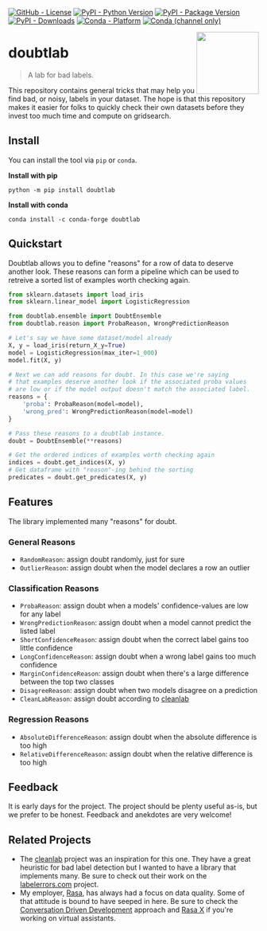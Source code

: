 [![GitHub - License](https://img.shields.io/github/license/koaning/doubtlab?logo=github&style=flat&color=green)][#github-license]
[![PyPI - Python Version](https://img.shields.io/pypi/pyversions/doubtlab?logo=pypi&style=flat&color=blue)][#pypi-doubtlab]
[![PyPI - Package Version](https://img.shields.io/pypi/v/doubtlab?logo=pypi&style=flat&color=orange)][#pypi-doubtlab]
[![PyPI - Downloads](https://img.shields.io/pypi/dm/doubtlab?logo=pypi)][#pypi-doubtlab]
[![Conda - Platform](https://img.shields.io/conda/pn/conda-forge/doubtlab?logo=anaconda&style=flat)][#conda-forge-doubtlab]
[![Conda (channel only)](https://img.shields.io/conda/vn/conda-forge/doubtlab?logo=anaconda&style=flat&color=orange)][#conda-forge-doubtlab]
<!--- [![Conda](https://img.shields.io/conda/dn/conda-forge/doubtlab?logo=anaconda)][#conda-forge-doubtlab] --->

[#github-license]: LICENSE
[#pypi-doubtlab]: https://pypi.org/project/doubtlab/
[#conda-forge-doubtlab]: https://anaconda.org/conda-forge/doubtlab

<img src="docs/doubt.png" width=125 height=125 align="right">

# doubtlab

> A lab for bad labels.

This repository contains general tricks that may help you find bad, or noisy, labels in your dataset. The hope is that this repository makes it easier for folks to quickly check their own datasets before they invest too much time and compute on gridsearch.

## Install

You can install the tool via `pip` or `conda`.

**Install with pip**

```
python -m pip install doubtlab
```

**Install with conda**

```
conda install -c conda-forge doubtlab
```

## Quickstart

Doubtlab allows you to define "reasons" for a row of data to deserve another look. These reasons can form a pipeline which can be used to retreive a sorted list of examples worth checking again.

```python
from sklearn.datasets import load_iris
from sklearn.linear_model import LogisticRegression

from doubtlab.ensemble import DoubtEnsemble
from doubtlab.reason import ProbaReason, WrongPredictionReason

# Let's say we have some dataset/model already
X, y = load_iris(return_X_y=True)
model = LogisticRegression(max_iter=1_000)
model.fit(X, y)

# Next we can add reasons for doubt. In this case we're saying
# that examples deserve another look if the associated proba values
# are low or if the model output doesn't match the associated label.
reasons = {
    'proba': ProbaReason(model=model),
    'wrong_pred': WrongPredictionReason(model=model)
}

# Pass these reasons to a doubtlab instance.
doubt = DoubtEnsemble(**reasons)

# Get the ordered indices of examples worth checking again
indices = doubt.get_indices(X, y)
# Get dataframe with "reason"-ing behind the sorting
predicates = doubt.get_predicates(X, y)
```

## Features

The library implemented many "reasons" for doubt.

### General Reasons

- `RandomReason`: assign doubt randomly, just for sure
- `OutlierReason`: assign doubt when the model declares a row an outlier

### Classification Reasons

- `ProbaReason`: assign doubt when a models' confidence-values are low for any label
- `WrongPredictionReason`: assign doubt when a model cannot predict the listed label
- `ShortConfidenceReason`: assign doubt when the correct label gains too little confidence
- `LongConfidenceReason`: assign doubt when a wrong label gains too much confidence
- `MarginConfidenceReason`: assign doubt when there's a large difference between the top two classes
- `DisagreeReason`: assign doubt when two models disagree on a prediction
- `CleanLabReason`: assign doubt according to [cleanlab](https://github.com/cleanlab/cleanlab)

### Regression Reasons

- `AbsoluteDifferenceReason`: assign doubt when the absolute difference is too high
- `RelativeDifferenceReason`: assign doubt when the relative difference is too high

## Feedback

It is early days for the project. The project should be plenty useful as-is, but we
prefer to be honest. Feedback and anekdotes are very welcome!

## Related Projects

- The [cleanlab](https://github.com/cleanlab/cleanlab) project was an inspiration for this one. They have a great heuristic for bad label detection but I wanted to have a library that implements many. Be sure to check out their work on the [labelerrors.com](https://labelerrors.com) project.
- My employer, [Rasa](https://rasa.com/), has always had a focus on data quality. Some of that attitude is bound to have seeped in here. Be sure to check the [Conversation Driven Development](https://rasa.com/docs/rasa/conversation-driven-development/) approach and [Rasa X](https://rasa.com/docs/rasa-x/) if you're working on virtual assistants.
